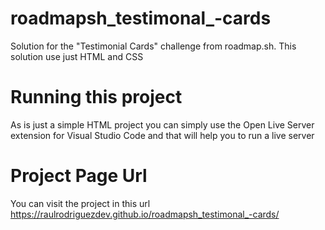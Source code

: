 # roadmapsh_testimonal_-cards
Solution for the "Testimonial Cards" challenge from roadmap.sh. This solution use just HTML and CSS

# Running this project

As is just a simple HTML project you can simply use the Open Live Server extension for Visual Studio Code and that will help you to run a live server

# Project Page Url

You can visit the project in this url https://raulrodriguezdev.github.io/roadmapsh_testimonal_-cards/
